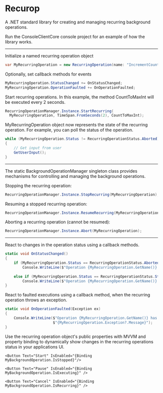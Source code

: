 # Recurop
A .NET standard library for creating and managing recurring background operations.

Run the ConsoleClientCore console project for an example of how the library works.

******************************

Initialize a named recurring operation object
```c#
var MyRecurringOperation = new RecurringOperation(name: "IncrementCounter");
```

Optionally, set callback methods for events
```c#
MyRecurringOperation.StatusChanged += OnStatusChanged;
MyRecurringOperation.OperationFaulted += OnOperationFaulted;
```

Start recurring operations. In this example, the method CountToMaxInt will be executed every 2 seconds.
```c#
RecurringOperationManager.Instance.StartRecurring(
  MyRecurringOperation, TimeSpan.FromSeconds(2), CountToMaxInt);
```

MyRecurringOperation object now represents the state of the recurring operation. For example, you can poll the status of the operation.
```c#
while (MyRecurringOperation.Status != RecurringOperationStatus.Aborted)
{
    // Get input from user
    GetUserInput();
}
```

***

The static BackgroundOperationManager singleton class provides mechanisms for controlling  and managing the background operations.

Stopping the recurring operation:
```c#
RecurringOperationManager.Instance.StopRecurring(MyRecurringOperation);
```

Resuming a stopped recurring operation:
```c#
RecurringOperationManager.Instance.ResumeRecurring(MyRecurringOperation);
```

Aborting a recurring operation (cannot be resumed):
```c#
RecurringOperationManager.Instance.Abort(MyRecurringOperation);
```

***

React to changes in the operation status using a callback methods.
```c#
static void OnStatusChanged()
{
    if (MyRecurringOperation.Status == RecurringOperationStatus.Aborted)
        Console.WriteLine($"Operation {MyRecurringOperation.GetName()} has been aborted.");
        
    else if (MyRecurringOperation.Status == RecurringOperationStatus.Stopped)
        Console.WriteLine($"Operation {MyRecurringOperation.GetName()} has stopped.");
}
```

React to faulted executions using a callback method, when the recurring operation throws an exception.
```c#
static void OnOperationFaulted(Exception ex)
{
    Console.WriteLine($"Operation {MyRecurringOperation.GetName()} has faulted: " +
                      $"{MyRecurringOperation.Exception?.Message}");
}
```

Use the recurring operation object's public properties with MVVM and property binding to dynamically show changes in the recurring operations status in your applications UI.
```xaml
<Button Text="Start" IsEnabled="{Binding MyBackgroundOperation.IsStopped}"/>

<Button Text="Pause" IsEnabled="{Binding MyBackgroundOperation.IsExecuting}" />

<Button Text="Cancel" IsEnabled="{Binding MyBackgroundOperation.IsRecurring}" />
```
